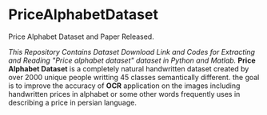 # PriceAlphabetDataset
Price Alphabet Dataset and Paper Released.

*This Repository Contains Dataset Download Link and Codes for Extracting and Reading "Price alphabet dataset" dataset in Python and Matlab.*
**Price Alphabet Dataset** is a completely natural handwritten dataset created by over 2000 unique people writting 45 classes semantically different. the goal is to improve the accuracy of **OCR** application on the images including handwritten prices in alphabet or some other words frequently uses in describing a price in persian language.
